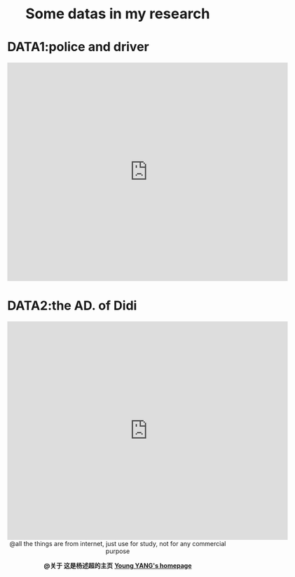      
        
        
 <center><b><font size="6">Some datas in my research</font></b></center>
    
      
        
        
# DATA1:police and driver
  
   
<center><iframe frameborder="0" width="640" height="498" src="http://v.youku.com/v_show/id_XMjg5MzQ3NTQ2OA==.html?spm=a2h0k.8191407.0.0&from=s1.8-1-1.2" allowfullscreen=""></iframe></center>
   
  
    
     
       
          
             
                
                  
                  
# DATA2:the AD. of Didi

  
<center><iframe frameborder="0" width="640" height="498" src="http://v.youku.com/v_show/id_XMjgwNjU2NzQ5Ng==.html?spm=a2h0k.8191407.0.0&from=s1.8-1-1.2" allowfullscreen=""></iframe></center>
  
    
     
       
          
             
                
                  
                  


<center>@all the things are from internet, just use for study, not for any commercial purpose<center>
   
      
      
**@关于  这是杨述超的主页**  [**Young YANG's homepage**](http://yangshuchao.com)
  
     
     
<script type="text/javascript">var cnzz_protocol = (("https:" == document.location.protocol) ? " https://" : " http://");document.write(unescape("%3Cspan id='cnzz_stat_icon_1271680563'%3E%3C/span%3E%3Cscript src='" + cnzz_protocol + "s22.cnzz.com/z_stat.php%3Fid%3D1271680563%26show%3Dpic' type='text/javascript'%3E%3C/script%3E"));</script>

